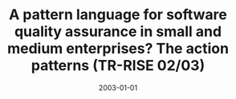 ---
abstract: ''
authors:
- Armin Scherz
- Wolfgang Zuser
- Thomas Grechenig
date: '2003-01-01'
featured: false
links:
- name: Publik
  url: https://publik.tuwien.ac.at/showentry.php?ID=138175&lang=2
publication_types:
- '4'
publishDate: '2003-01-01'
specifics: null
title: A pattern language for software quality assurance in small and medium enterprises?
  The action patterns (TR-RISE 02/03)
url_pdf: ''
---